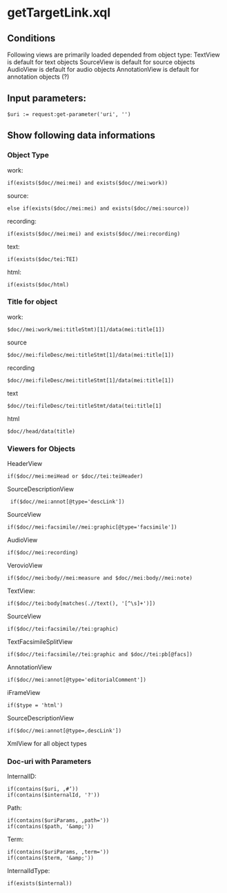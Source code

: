 # getTargetLink.xql
## Conditions
Following views are primarily loaded depended from object type:
TextView is default for text objects
SourceView is default for source objects
AudioView is default for audio objects
AnnotationView is default for annotation objects (?)
## Input parameters:
```
$uri := request:get-parameter('uri', '')
```
## Show following data informations
### Object Type
work:
```
if(exists($doc//mei:mei) and exists($doc//mei:work))
```
source:
```
else if(exists($doc//mei:mei) and exists($doc//mei:source))
```
recording:
```
if(exists($doc//mei:mei) and exists($doc//mei:recording)
```
text:
```
if(exists($doc/tei:TEI)
```
html:
```
if(exists($doc/html)
```
### Title for object
work:
```
$doc//mei:work/mei:titleStmt)[1]/data(mei:title[1])
```
source
```
$doc//mei:fileDesc/mei:titleStmt[1]/data(mei:title[1])
```
recording
```
$doc//mei:fileDesc/mei:titleStmt[1]/data(mei:title[1])
```
text
```
$doc//tei:fileDesc/tei:titleStmt/data(tei:title[1]
```
html
```
$doc//head/data(title)
```
### Viewers for Objects
HeaderView
```
if($doc//mei:meiHead or $doc//tei:teiHeader)
```
SourceDescriptionView
```
 if($doc//mei:annot[@type='descLink'])
```
SourceView
```
if($doc//mei:facsimile//mei:graphic[@type='facsimile'])
```
AudioView
```
if($doc//mei:recording)
```
VerovioView
```
if($doc//mei:body//mei:measure and $doc//mei:body//mei:note)
```
TextView: 
```
if($doc//tei:body[matches(.//text(), '[^\s]+')])
```
SourceView
```
if($doc//tei:facsimile//tei:graphic)
```
TextFacsimileSplitView
```
if($doc//tei:facsimile//tei:graphic and $doc//tei:pb[@facs])
```
AnnotationView
```
if($doc//mei:annot[@type='editorialComment'])
```
iFrameView
```
if($type = 'html')
```
SourceDescriptionView
```
if($doc//mei:annot[@type=‚descLink'])
```
XmlView for all object types

### Doc-uri with Parameters
InternalID:
```
if(contains($uri, ‚#‘))
if(contains($internalId, '?'))
```
Path:
```
if(contains($uriParams, ‚path='))
if(contains($path, '&amp;'))
```
Term:
```
if(contains($uriParams, ‚term='))
if(contains($term, '&amp;'))
```
InternalIdType:
```
if(exists($internal))
```


